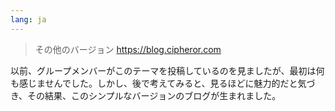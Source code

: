 ```yaml
---
lang: ja
---
```

> その他のバージョン https://blog.cipheror.com

以前、グループメンバーがこのテーマを投稿しているのを見ましたが、最初は何も感じませんでした。しかし、後で考えてみると、見るほどに魅力的だと気づき、その結果、このシンプルなバージョンのブログが生まれました。
